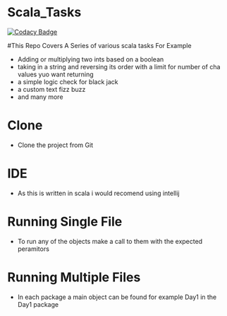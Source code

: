 # Scala_Tasks
[![Codacy Badge](https://api.codacy.com/project/badge/Grade/3530e6f9d13e4d0d85ed88d4bb5194f3)](https://app.codacy.com/app/JoshuaGomersall/Scala_Tasks?utm_source=github.com&utm_medium=referral&utm_content=JoshuaGomersall/Scala_Tasks&utm_campaign=Badge_Grade_Dashboard)

#This Repo Covers A Series of various scala tasks For Example
  - Adding or multiplying two ints based on a boolean 
  - taking in a string and reversing its order with a limit for number of cha values yuo want returning 
  - a simple logic check for black jack 
  - a custom text fizz buzz 
  - and many more

# Clone 
  - Clone the project from Git 

# IDE
  - As this is written in scala i would recomend using intellij

# Running Single File
  - To run any of the objects make a call to them with the expected peramitors 

# Running Multiple Files
  - In each package a main object can be found for example Day1 in the Day1 package
